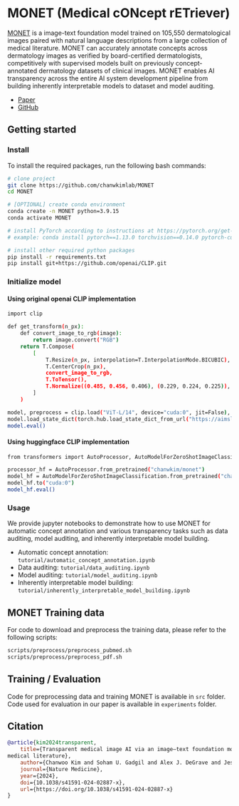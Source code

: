 # MONET (Medical cONcept rETriever)

[MONET](https://doi.org/10.1038/s41591-024-02887-x) is a image-text foundation model trained on 105,550 dermatological images paired with natural language descriptions from a large collection of medical literature. MONET can accurately annotate concepts across dermatology images as verified by board-certified dermatologists, competitively with
supervised models built on previously concept-annotated dermatology datasets of clinical images. MONET enables AI transparency across the entire AI system development pipeline from building inherently interpretable models to dataset and model auditing.

* [Paper](https://doi.org/10.1038/s41591-024-02887-x)
* [GitHub](https://github.com/suinleelab/MONET)


## Getting started

### Install

To install the required packages, run the following bash commands:

```bash
# clone project
git clone https://github.com/chanwkimlab/MONET
cd MONET

# [OPTIONAL] create conda environment
conda create -n MONET python=3.9.15
conda activate MONET

# install PyTorch according to instructions at https://pytorch.org/get-started/ v.1.13.0 was used during development.
# example: conda install pytorch==1.13.0 torchvision==0.14.0 pytorch-cuda=11.7 -c pytorch -c nvidia

# install other required python packages
pip install -r requirements.txt
pip install git+https://github.com/openai/CLIP.git
```

### Initialize model

#### Using original openai CLIP implementation

```bash
import clip

def get_transform(n_px):
    def convert_image_to_rgb(image):
        return image.convert("RGB")
    return T.Compose(
        [
            T.Resize(n_px, interpolation=T.InterpolationMode.BICUBIC),
            T.CenterCrop(n_px),
            convert_image_to_rgb,
            T.ToTensor(),
            T.Normalize((0.485, 0.456, 0.406), (0.229, 0.224, 0.225)),        
        ]
    )

model, preprocess = clip.load("ViT-L/14", device="cuda:0", jit=False), get_transform(n_px=224)
model.load_state_dict(torch.hub.load_state_dict_from_url("https://aimslab.cs.washington.edu/MONET/weight_clip.pt"))
model.eval()
```

#### Using huggingface CLIP implementation

```bash
from transformers import AutoProcessor, AutoModelForZeroShotImageClassification

processor_hf = AutoProcessor.from_pretrained("chanwkim/monet")
model_hf = AutoModelForZeroShotImageClassification.from_pretrained("chanwkim/monet")
model_hf.to("cuda:0")
model_hf.eval()
```

### Usage

We provide jupyter notebooks to demonstrate how to use MONET for automatic concept annotation and various transparency tasks such as data auditing, model auditing, and inherently interpretable model building.

* Automatic concept annotation: `tutorial/automatic_concept_annotation.ipynb`
* Data auditing: `tutorial/data_auditing.ipynb`
* Model auditing: `tutorial/model_auditing.ipynb`
* Inherently interpretable model building: `tutorial/inherently_interpretable_model_building.ipynb`


## MONET Training data

For code to download and preprocess the training data, please refer to the following scripts:

```bash
scripts/preprocess/preprocess_pubmed.sh
scripts/preprocess/preprocess_pdf.sh
```

## Training / Evaluation

Code for preprocessing data and training MONET is available in `src` folder. Code used for evaluation in our paper is available in `experiments` folder.

## Citation

```bibtex
@article{kim2024transparent,
    title={Transparent medical image AI via an image–text foundation model grounded in
medical literature},
    author={Chanwoo Kim and Soham U. Gadgil and Alex J. DeGrave and Jesutofunmi A. Omiye and Zhuo Ran Cai and Roxana Daneshjou and Su-In Lee},
    journal={Nature Medicine},
    year={2024},
    doi={10.1038/s41591-024-02887-x},
    url={https://doi.org/10.1038/s41591-024-02887-x}    
}
```
